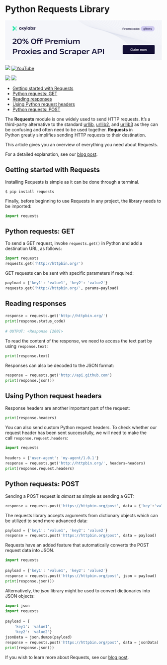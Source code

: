 # Python Requests Library

[![Oxylabs promo code](https://raw.githubusercontent.com/oxylabs/product-integrations/refs/heads/master/Affiliate-Universal-1090x275.png)](https://oxylabs.io/pages/gitoxy?utm_source=877&utm_medium=affiliate&groupid=877&utm_content=python-requests-github&transaction_id=102f49063ab94276ae8f116d224b67)

[![](https://dcbadge.limes.pink/api/server/Pds3gBmKMH?style=for-the-badge&theme=discord)](https://discord.gg/Pds3gBmKMH) [![YouTube](https://img.shields.io/badge/YouTube-Oxylabs-red?style=for-the-badge&logo=youtube&logoColor=white)](https://www.youtube.com/@oxylabs)

[<img src="https://img.shields.io/static/v1?label=&message=Requets&color=brightgreen" />](https://github.com/topics/requests) [<img src="https://img.shields.io/static/v1?label=&message=Python&color=important" />](https://github.com/topics/python)

- [Getting started with Requests](#getting-started-with-requests)
- [Python requests: GET](#python-requests-get)
- [Reading responses](#reading-responses)
- [Using Python request headers](#using-python-request-headers)
- [Python requests: POST](#python-requests-post)

The **Requests** module is one widely used to send HTTP requests. It’s a third-party alternative to the standard [urllib](https://docs.python.org/3/library/urllib.html), [urllib2](https://docs.python.org/2/library/urllib2.html), and [urllib3](https://urllib3.readthedocs.io/en/latest/) as they can be confusing and often need to be used together. **Requests** in Python greatly simplifies sending HTTP requests to their destination.

This article gives you an overview of everything you need about Requests.

For a detailed explanation, see our [blog post](https://oxylabs.io/blog/python-requests).

## Getting started with Requests

Installing Requests is simple as it can be done through a terminal.  

```shell
$ pip install requests
```

Finally, before beginning to use Requests in any project, the library needs to be imported:

```python
import requests
```

## Python requests: GET

To send a GET request, invoke `requests.get()` in Python and add a destination URL, as follows:  

```python
import requests
requests.get('http://httpbin.org/')
```

GET requests can be sent with specific parameters if required:  

```python
payload = {'key1': 'value1', 'key2': 'value2'}
requests.get('http://httpbin.org/', params=payload)
```

## Reading responses

```python
response = requests.get('http://httpbin.org/')
print(response.status_code)

# OUTPUT: <Response [200]>
```

To read the content of the response, we need to access the text part by using `response.text`:  

```python
print(response.text)
```

Responses can also be decoded to the JSON format:

```python
response = requests.get('http://api.github.com')
print(response.json())
```

## Using Python request headers

Response headers are another important part of the request:  

```python
print(response.headers)
```

You can also send custom Python request headers. To check whether our request header has been sent successfully, we will need to make the call `response.request.headers`:  

```python
import requests

headers = {'user-agent': 'my-agent/1.0.1'}
response = requests.get('http://httpbin.org/', headers=headers)
print(response.request.headers)
```

## Python requests: POST

Sending a POST request is *almost* as simple as sending a GET:  

```python
response = requests.post('https://httpbin.org/post', data = {'key':'value'})
```

The requests library accepts arguments from dictionary objects which can be utilized to send more advanced data:

```python
payload = {'key1': 'value1', 'key2': 'value2'}
response = requests.post('https://httpbin.org/post', data = payload)
```

Requests have an added feature that automatically converts the POST request data into JSON.

```python
import requests

payload = {'key1': 'value1', 'key2': 'value2'}
response = requests.post('https://httpbin.org/post', json = payload)
print(response.json())
```

Alternatively, the *json* library might be used to convert dictionaries into JSON objects:

```python
import json
import requests

payload = {
    'key1': 'value1',
    'key2': 'value2'}
jsonData = json.dumps(payload)
response = requests.post('https://httpbin.org/post', data = jsonData)
print(response.json())
```

If you wish to learn more about Requests, see our [blog post](https://oxylabs.io/blog/python-requests).
